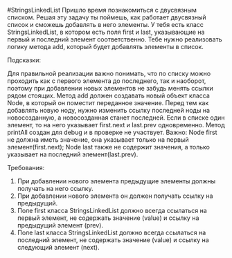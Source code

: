 #StringsLinkedList
Пришло время познакомиться с двусвязным списком. Решая эту задачу ты поймешь, как работает двусвязный список и сможешь 
добавлять в него элементы. У тебя есть класс StringsLinkedList, в котором есть поля first и last, указывающие на первый 
и последний элемент соответственно.
Тебе нужно реализовать логику метода add, который будет добавлять элементы в список.

Подсказки:

Для правильной реализации важно понимать, что по списку можно проходить как с первого элемента до последнего, так и 
наоборот, поэтому при добавлении новых элементов не забудь менять ссылки рядом стоящих.
Метод add должен создавать новый объект класса Node, в который он поместит переданное значение. Перед тем как добавлять 
новую ноду, нужно изменить ссылку последней ноды на новосозданную, а новосозданная станет последней.
Если в списке один элемент, то на него указывает first.next и last.prev одновременно.
Метод printAll создан для debug и в проверке не участвует.
Важно:
Node first не должна иметь значение, она указывает только на первый элемент(first.next);
Node last также не содержит значения, а только указывает на последний элемент(last.prev).


Требования:
1. При добавлении нового элемента предыдущие элементы должны получать на него ссылку.
2. При добавлении нового элемента он должен получать ссылку на предыдущий.
3. Поле first класса StringsLinkedList должно всегда ссылаться на первый элемент, не содержать значение (value) и ссылку
   на предыдущий элемент (prev).
4. Поле last класса StringsLinkedList должно всегда ссылаться на последний элемент, не содержать значение (value) и ссылку
   на следующий элемент (next).
